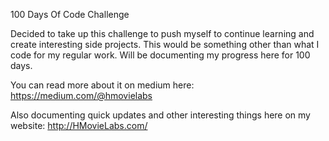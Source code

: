 100 Days Of Code Challenge

Decided to take up this challenge to push myself to continue learning and create interesting side projects. This would be something other than what I code for my regular work. Will be documenting my progress here for 100 days.

You can read more about it on medium here: https://medium.com/@hmovielabs

Also documenting quick updates and other interesting things here on my website: http://HMovieLabs.com/
